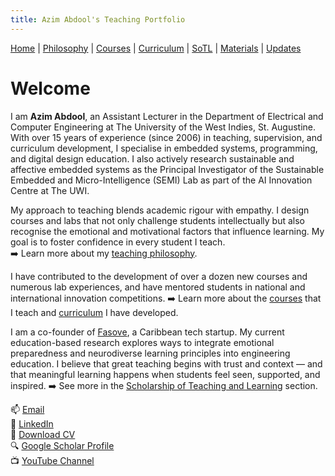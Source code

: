 ```yaml
---
title: Azim Abdool's Teaching Portfolio
---
```


<div class="navbar">
  <a href="index" class="active">Home</a> |
  <a href="philosophy">Philosophy</a> |
  <a href="courses">Courses</a> |
  <a href="curriculum">Curriculum</a> |
  <a href="sotl">SoTL</a> |
  <a href="materials">Materials</a> |
  <a href="changelog">Updates</a>
</div>

# Welcome

I am **Azim Abdool**, an Assistant Lecturer in the Department of Electrical and Computer Engineering at The University of the West Indies, St. Augustine. With over 15 years of experience (since 2006) in teaching, supervision, and curriculum development, I specialise in embedded systems, programming, and digital design education. I also actively research sustainable and affective embedded systems as the Principal Investigator of the Sustainable Embedded and Micro-Intelligence (SEMI) Lab as part of the AI Innovation Centre at The UWI. 

My approach to teaching blends academic rigour with empathy. I design courses and labs that not only challenge students intellectually but also recognise the emotional and motivational factors that influence learning. My goal is to foster confidence in every student I teach.  
➡️ Learn more about my [teaching philosophy](philosophy).

I have contributed to the development of over a dozen new courses and numerous lab experiences, and have mentored students in national and international innovation competitions. ➡️ Learn more about the [courses](courses) that I teach and [curriculum](curriculum) I have developed.

I am a co-founder of [Fasove](https://fasove.com/), a Caribbean tech startup. My current education-based research explores ways to integrate emotional preparedness and neurodiverse learning principles into engineering education. I believe that great teaching begins with trust and context — and that meaningful learning happens when students feel seen, supported, and inspired. ➡️ See more in the [Scholarship of Teaching and Learning](sotl) section.

📫 [Email](mailto:azim.abdool@uwi.edu)  
🔗 [LinkedIn](http://tt.linkedin.com/pub/azim-abdool/21/968/931/)  
📄 [Download CV](Azim_CV_May25.pdf)  
🔍 [Google Scholar Profile](https://scholar.google.com/citations?user=m_Ouj0IAAAAJ&hl=en)  
📺 [YouTube Channel](https://www.youtube.com/@AzimAbd001)
